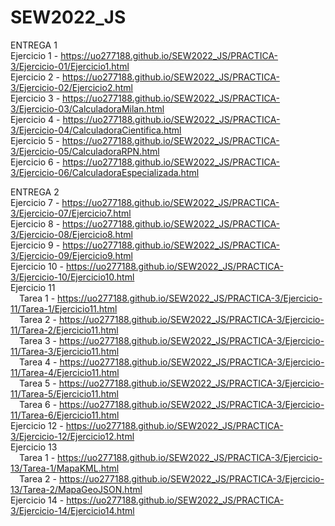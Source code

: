 # SEW2022_JS<br />
ENTREGA 1<br />
Ejercicio 1 - https://uo277188.github.io/SEW2022_JS/PRACTICA-3/Ejercicio-01/Ejercicio1.html<br />
Ejercicio 2 - https://uo277188.github.io/SEW2022_JS/PRACTICA-3/Ejercicio-02/Ejercicio2.html<br />
Ejercicio 3 - https://uo277188.github.io/SEW2022_JS/PRACTICA-3/Ejercicio-03/CalculadoraMilan.html<br />
Ejercicio 4 - https://uo277188.github.io/SEW2022_JS/PRACTICA-3/Ejercicio-04/CalculadoraCientifica.html<br />
Ejercicio 5 - https://uo277188.github.io/SEW2022_JS/PRACTICA-3/Ejercicio-05/CalculadoraRPN.html<br />
Ejercicio 6 - https://uo277188.github.io/SEW2022_JS/PRACTICA-3/Ejercicio-06/CalculadoraEspecializada.html<br />

ENTREGA 2<br />
Ejercicio 7 - https://uo277188.github.io/SEW2022_JS/PRACTICA-3/Ejercicio-07/Ejercicio7.html<br />
Ejercicio 8 - https://uo277188.github.io/SEW2022_JS/PRACTICA-3/Ejercicio-08/Ejercicio8.html<br />
Ejercicio 9 - https://uo277188.github.io/SEW2022_JS/PRACTICA-3/Ejercicio-09/Ejercicio9.html<br />
Ejercicio 10 - https://uo277188.github.io/SEW2022_JS/PRACTICA-3/Ejercicio-10/Ejercicio10.html<br />
Ejercicio 11<br />
&emsp;Tarea 1 - https://uo277188.github.io/SEW2022_JS/PRACTICA-3/Ejercicio-11/Tarea-1/Ejercicio11.html<br />
&emsp;Tarea 2 - https://uo277188.github.io/SEW2022_JS/PRACTICA-3/Ejercicio-11/Tarea-2/Ejercicio11.html<br />
&emsp;Tarea 3 - https://uo277188.github.io/SEW2022_JS/PRACTICA-3/Ejercicio-11/Tarea-3/Ejercicio11.html<br />
&emsp;Tarea 4 - https://uo277188.github.io/SEW2022_JS/PRACTICA-3/Ejercicio-11/Tarea-4/Ejercicio11.html<br />
&emsp;Tarea 5 - https://uo277188.github.io/SEW2022_JS/PRACTICA-3/Ejercicio-11/Tarea-5/Ejercicio11.html<br />
&emsp;Tarea 6 - https://uo277188.github.io/SEW2022_JS/PRACTICA-3/Ejercicio-11/Tarea-6/Ejercicio11.html<br />
Ejercicio 12 - https://uo277188.github.io/SEW2022_JS/PRACTICA-3/Ejercicio-12/Ejercicio12.html<br />
Ejercicio 13<br />
&emsp;Tarea 1 - https://uo277188.github.io/SEW2022_JS/PRACTICA-3/Ejercicio-13/Tarea-1/MapaKML.html<br />
&emsp;Tarea 2 - https://uo277188.github.io/SEW2022_JS/PRACTICA-3/Ejercicio-13/Tarea-2/MapaGeoJSON.html<br />
Ejercicio 14 - https://uo277188.github.io/SEW2022_JS/PRACTICA-3/Ejercicio-14/Ejercicio14.html<br />
